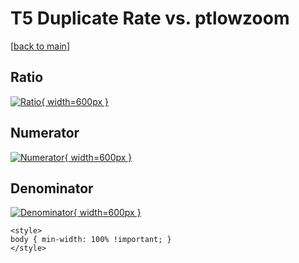 # T5 Duplicate Rate vs. ptlowzoom

[[back to main](./)]



## Ratio

[![Ratio](../mtv/var/T5_duplrate_ptlowzoom.png){ width=600px }](../mtv/var/T5_duplrate_ptlowzoom.pdf)

## Numerator

[![Numerator](../mtv/num/T5_duplrate_ptlowzoom_num0.png){ width=600px }](../mtv/num/T5_duplrate_ptlowzoom_num0.pdf)

## Denominator

[![Denominator](../mtv/den/T5_duplrate_ptlowzoom_den.png){ width=600px }](../mtv/den/T5_duplrate_ptlowzoom_den.pdf)


``` {=html}
<style>
body { min-width: 100% !important; }
</style>
```
